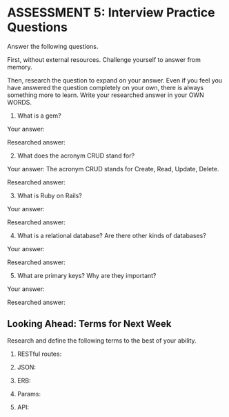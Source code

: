 # ASSESSMENT 5: Interview Practice Questions

Answer the following questions.

First, without external resources. Challenge yourself to answer from memory.

Then, research the question to expand on your answer. Even if you feel you have answered the question completely on your own, there is always something more to learn. Write your researched answer in your OWN WORDS.

1. What is a gem?

Your answer:

Researched answer:

2. What does the acronym CRUD stand for?

Your answer: The acronym CRUD stands for Create, Read, Update, Delete.

Researched answer:

3. What is Ruby on Rails?

Your answer:

Researched answer:

4. What is a relational database? Are there other kinds of databases?

Your answer:

Researched answer:

5. What are primary keys? Why are they important?

Your answer:

Researched answer:

## Looking Ahead: Terms for Next Week

Research and define the following terms to the best of your ability.

1. RESTful routes:

2. JSON:

3. ERB:

4. Params:

5. API:
